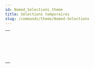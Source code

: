 ```yaml
---
id: Named_Selections_theme
title: Sélections temporaires
slug: /commands/theme/Named-Selections
---
```


|                                                                                                                 |
| --------------------------------------------------------------------------------------------------------------- |
| [<!-- INCLUDE #_command_.CLEAR NAMED SELECTION.Syntax -->](../../commands-legacy/clear-named-selection.md)<br/> |
| [<!-- INCLUDE #_command_.COPY NAMED SELECTION.Syntax -->](../../commands-legacy/copy-named-selection.md)<br/>   |
| [<!-- INCLUDE #_command_.CUT NAMED SELECTION.Syntax -->](../../commands-legacy/cut-named-selection.md)<br/>     |
| [<!-- INCLUDE #_command_.USE NAMED SELECTION.Syntax -->](../../commands-legacy/use-named-selection.md)<br/>     |

